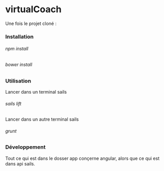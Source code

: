 # virtualCoach

Une fois le projet cloné :

### Installation

###### npm install
###### bower install

### Utilisation

Lancer dans un terminal sails
###### sails lift

Lancer dans un autre terminal sails

###### grunt

### Développement

Tout ce qui est dans le dosser app conçerne angular, alors que ce qui est dans api sails.


